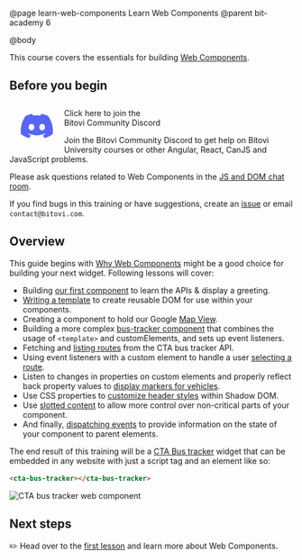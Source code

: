 @page learn-web-components Learn Web Components
@parent bit-academy 6

@body

This course covers the essentials for building [Web Components](https://developer.mozilla.org/en-US/docs/Web/Web_Components).

## Before you begin

<a href="https://discord.gg/J7ejFsZnJ4">
<img alt="" src="./static/img/discord.png"
  style="float:left; margin:20px" width="57"/> <span style="margin-top: 10px;display: inline-block;">Click here to join the<br/>Bitovi Community Discord</span></a>

Join the Bitovi Community Discord to get help on Bitovi University courses or other
Angular, React, CanJS and JavaScript problems.

Please ask questions related to Web Components in the [JS and DOM chat room](https://discord.gg/qxqgyGquk7).

If you find bugs in this training or have suggestions, create an [issue](https://github.com/bitovi/academy/issues) or email `contact@bitovi.com`.

## Overview

This guide begins with [Why Web Components](learn-web-components/why-wc.html) might be a good choice for building your next widget. Following lessons will cover:
- Building [our first component](learn-web-components/first-component.html) to learn the APIs & display a greeting.
- [Writing a template](learn-web-components/templates.html) to create reusable DOM for use within your components.
- Creating a component to hold our Google [Map View](learn-web-components/map-view.html).
- Building a more complex [bus-tracker component](learn-web-components/bus-tracker-component.html) that combines the usage of `<template>` and customElements, and sets up event listeners.
- Fetching and [listing routes](learn-web-components/listing-routes.html) from the CTA bus tracker API.
- Using event listeners with a custom element to handle a user [selecting a route](learn-web-components/select-a-route.html).
- Listen to changes in properties on custom elements and properly reflect back property values to [display markers for vehicles](learn-web-components/display-markers.html).
- Use CSS properties to [customize header styles](learn-web-components/customize-header.html) within Shadow DOM.
- Use [slotted content](learn-web-components/slotted-content.html) to allow more control over non-critical parts of your component.
- And finally, [dispatching events](learn-web-components/dispatching-events.html) to provide information on the state of your component to parent elements.



The end result of this training will be a [CTA Bus tracker](http://www.ctabustracker.com) widget that can be embedded in any website with just a script tag and an element like so:

```html
<cta-bus-tracker></cta-bus-tracker>
```

<img width="746" alt="CTA bus tracker web component" src="https://user-images.githubusercontent.com/361671/58019488-a36c9080-7ad3-11e9-84cc-e60cced008af.png">

## Next steps

✏️ Head over to the [first lesson](learn-web-components/why-wc.html) and learn more about Web Components.
